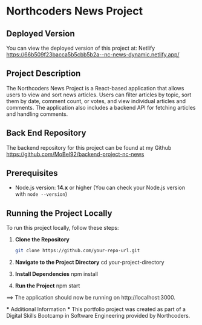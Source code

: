 # Northcoders News Project

## Deployed Version

You can view the deployed version of this project at: Netlify https://66b509f23bacca5b5cbb5b2a--nc-news-dynamic.netlify.app/

## Project Description

The Northcoders News Project is a React-based application that allows users to view and sort news articles. Users can filter articles by topic, sort them by date, comment count, or votes, and view individual articles and comments. The application also includes a backend API for fetching articles and handling comments.

## Back End Repository

The backend repository for this project can be found at my Github https://github.com/MoBel92/backend-project-nc-news

## Prerequisites

- Node.js version: **14.x** or higher (You can check your Node.js version with `node --version`)

## Running the Project Locally

To run this project locally, follow these steps:

1. **Clone the Repository**

   ```bash
   git clone https://github.com/your-repo-url.git

   ```

2. **Navigate to the Project Directory**
   cd your-project-directory

3. **Install Dependencies**
   npm install

4. **Run the Project**
   npm start

==> The application should now be running on http://localhost:3000.

**\*** Additional Information **\***
This portfolio project was created as part of a Digital Skills Bootcamp in Software Engineering provided by Northcoders.
